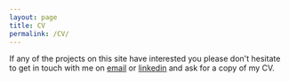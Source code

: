 ```yaml
---
layout: page
title: CV
permalink: /CV/
---
```


If any of the projects on this site have interested you please don't hesitate to get in touch with me on [email](MAILTO:zak.crane-whatmore@some.ox.ac.uk) or [linkedin](https://www.linkedin.com/in/zak-cw/) and ask for a copy of my CV.